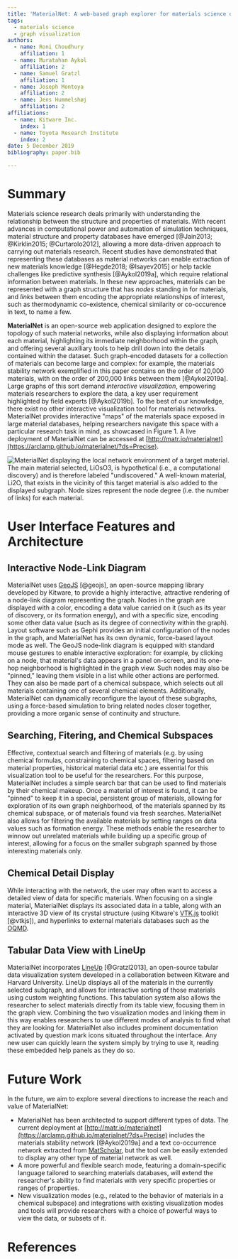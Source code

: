 ```yaml
---
title: 'MaterialNet: A web-based graph explorer for materials science data'
tags:
  - materials science
  - graph visualization
authors:
  - name: Roni Choudhury
    affiliation: 1
  - name: Muratahan Aykol
    affiliation: 2
  - name: Samuel Gratzl
    affiliation: 1
  - name: Joseph Montoya
    affiliation: 2
  - name: Jens Hummelshøj
    affiliation: 2
affiliations:
  - name: Kitware Inc.
    index: 1
  - name: Toyota Research Institute
    index: 2
date: 5 December 2019
bibliography: paper.bib

---
```


# Summary

Materials science research deals primarily with understanding the relationship
between the structure and properties of materials. With recent advances in
computational power and automation of simulation techniques, material structure
and property databases have emerged [@Jain2013; @Kirklin2015; @Curtarolo2012],
allowing a more data-driven approach to carrying out materials research.
Recent studies have demonstrated that representing these databases as
material networks can enable extraction of new materials knowledge
[@Hegde2018; @Isayev2015] or help tackle challenges like predictive synthesis
[@Aykol2019a], which require relational information between materials. In
these new approaches, materials can be represented  with a graph structure that
has *nodes* standing in for materials, and *links* between them encoding the
appropriate relationships of interest, such as thermodynamic co-existence,
chemical similarity or co-occurence in text, to name a few.

**MaterialNet** is an open-source web application designed to explore the
topology of such material networks, while also displaying information
about each material, highlighting its immediate neighborhood within the graph,
and offering several auxiliary tools to help drill down into the details
contained within the dataset. Such graph-encoded datasets for a collection of
materials can become large and complex: for example, the materials stability
network exemplified in this paper contains on the order of 20,000 materials,
with on the order of 200,000 links between them [@Aykol2019a]. Large graphs of
this sort demand *interactive visualization*, empowering materials researchers to
explore the data, a key user requirement highlighted by field
experts [@Aykol2019b].  To the best of our knowledge, there exist no other
interactive visualization tool for materials networks.  MaterialNet provides
interactive "maps" of the materials space exposed in large
material databases, helping researchers navigate this space with a
particular research task in mind, as showcased in Figure 1. A live
deployment of MaterialNet can be accessed at
[http://matr.io/materialnet](https://arclamp.github.io/materialnet/?ds=Precise).

![**MaterialNet displaying the local network environment of a target material.**
The main material selected, LiOsO<sub>3</sub>, is hypothetical (i.e., a
computational discovery) and is therefore labeled "undiscovered." A well-known
material, Li<sub>2</sub>O, that exists in the vicinity of this target
material is also added to the displayed subgraph. Node sizes represent the node
degree (i.e. the number of links) for each material.](fig1.png)

# User Interface Features and Architecture

## Interactive Node-Link Diagram

MaterialNet uses [GeoJS](https://opengeoscience.github.io/geojs/) [@geojs], an
open-source mapping library developed by Kitware, to provide a highly
interactive, attractive rendering of a node-link diagram representing the graph.
Nodes in the graph are displayed with a color, encoding a data value carried on
it (such as its year of discovery, or its formation energy), and with a specific
size, encoding some other data value (such as its degree of connectivity within
the graph). Layout software such as Gephi provides an initial configuration of
the nodes in the graph, and MaterialNet has its own dynamic,
force-based layout mode as well. The GeoJS node-link diagram is equipped
with standard mouse gestures to enable interactive exploration: for example, by
clicking on a node, that material's data appears in a panel on-screen, and its
one-hop neighborhood is highlighted in the graph view. Such nodes may also be
"pinned," leaving them visible in a list while other actions are performed. They
can also be made part of a chemical subspace, which selects out all materials
containing one of several chemical elements. Additionally, MaterialNet can
dynamically reconfigure the layout of these subgraphs, using a force-based
simulation to bring related nodes closer together, providing a more organic
sense of continuity and structure.

## Searching, Fitering, and Chemical Subspaces

Effective, contextual search and filtering of materials (e.g. by using chemical
formulas, constraining to chemical spaces, filtering based on material
properties, historical material data etc.) are essential for this visualization
tool to be useful for the researchers.  For this purpose, MaterialNet includes a
simple search bar that can be used to find materials by their chemical makeup.
Once a material of interest is found, it can be "pinned" to keep it in a
special, persistent group of materials, allowing for exploration of its own
graph neighborhood, of the materials spanned by its chemical subspace, or of
materials found via fresh searches. MaterialNet also allows for filtering the
available materials by setting ranges on data values such as formation energy.
These methods enable the researcher to winnow out unrelated materials while
building up a specific group of interest, allowing for a focus on the smaller
subgraph spanned by those interesting materials only.

## Chemical Detail Display

While interacting with the network, the user may often want to access a detailed
view of data for specific materials. When focusing on a single material,
MaterialNet displays its associated data in a table, along with an
interactive 3D view of its crystal structure (using Kitware's
[VTK.js](https://github.com/Kitware/vtk-js) toolkit [@vtkjs]), and hyperlinks to
external materials databases such as the [OQMD](http://oqmd.org).

## Tabular Data View with LineUp

MaterialNet incorporates [LineUp](https://github.com/lineupjs) [@Gratzl2013], an open-source
tabular data visualization system developed in a collaboration between Kitware
and Harvard University. LineUp displays all of the materials in the currently
selected subgraph, and allows for interactive sorting of those materials using
custom weighting functions. This tabulation system also allows the researcher to
select materials directly from its table view, focusing them in the graph view.
Combining the two visualization modes and linking them in this way enables
researchers to use different modes of analysis to find what they are looking for.
MaterialNet also includes prominent documentation activated by question mark
icons situated throughout the interface. Any new user can quickly learn the
system simply by trying to use it, reading these embedded help panels as
they do so.

# Future Work

In the future, we aim to explore several directions to increase the reach and
value of MaterialNet:

- MaterialNet has been architected to support different types of data.
  The current deployment at
  [http://matr.io/materialnet](https://arclamp.github.io/materialnet/?ds=Precise)
  includes the materials stability network [@Aykol2019a] and a text
  co-occurrence network extracted from
  [MatScholar](http://www.matscholar.com), but the tool can be easily extended
  to display any other type of material network as well.
- A more powerful and flexible search mode, featuring a domain-specific
  language tailored to searching materials databases, will extend the
  researcher's ability to find materials with very specific properties or
  ranges of properties.
- New visualization modes (e.g., related to the behavior of materials in a chemical
  subspace) and integrations with existing visualization modes and tools will
  provide researchers with a choice of powerful ways to view the data, or
  subsets of it.

# References

